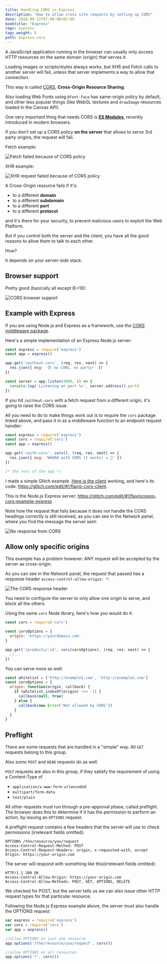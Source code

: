 ```yaml
---
title: Handling CORS in Express
description: "How to allow cross site requests by setting up CORS"
date: 2018-09-22T07:00:00+02:00
booktitle: "Express"
tags: express
tags_weight: 5
path: express-cors
---
```


A JavaScript application running in the browser can usually only access HTTP resources on the same domain (origin) that serves it.

Loading images or scripts/styles always works, but XHR and Fetch calls to another server will fail, unless that server implements a way to allow that connection.

This way is called [CORS](/cors/), **Cross-Origin Resource Sharing**.

Also loading Web Fonts using `@font-face` has same-origin policy by default, and other less popular things (like WebGL textures and `drawImage` resources loaded in the Canvas API).

One very important thing that needs CORS is [**ES Modules**](/es-modules/), recently introduced in modern browsers.

If you don't set up a CORS policy **on the server** that allows to serve 3rd party origins, the request will fail.

Fetch example:

![Fetch failed because of CORS policy](fetch-failed-cors.png)

XHR example:

![XHR request failed because of CORS policy](xhr-failed-cors.png)

A Cross-Origin resource fails if it's:

- to a different **domain**
- to a different **subdomain**
- to a different **port**
- to a different **protocol**

and it's there for your security, to prevent malicious users to exploit the Web Platform.

But if you control both the server and the client, you have all the good reasons to allow them to talk to each other.

How?

It depends on your server-side stack.

## Browser support

Pretty good (basically all except IE<10):

![CORS browser support](browser-support.png)

## Example with Express

If you are using Node.js and Express as a framework, use the [CORS middleware package](https://github.com/expressjs/cors).

Here's a simple implementation of an Express Node.js server:

```js
const express = require('express')
const app = express()

app.get('/without-cors', (req, res, next) => {
  res.json({ msg: '😞 no CORS, no party!' })
})

const server = app.listen(3000, () => {
  console.log('Listening on port %s', server.address().port)
})
```

If you hit `/without-cors` with a fetch request from a different origin, it's going to raise the CORS issue.

All you need to do to make things work out is to require the `cors` package linked above, and pass it in as a middleware function to an endpoint request handler:

```js
const express = require('express')
const cors = require('cors')
const app = express()

app.get('/with-cors', cors(), (req, res, next) => {
  res.json({ msg: 'WHOAH with CORS it works! 🔝 🎉' })
})

/* the rest of the app */
```

I made a simple Glitch example. [Here is the client](https://flavio-cors-client.glitch.me/) working, and here's its code: <https://glitch.com/edit/#!/flavio-cors-client>.

This is the Node.js Express server: <https://glitch.com/edit/#!/flaviocopes-cors-example-express>

Note how the request that fails because it does not handle the CORS headings correctly is still received, as you can see in the Network panel, where you find the message the server sent:

![No response from CORS](no-cors-response.png)

## Allow only specific origins

This example has a problem however: ANY request will be accepted by the server as cross-origin.

As you can see in the Network panel, the request that passed has a response header `access-control-allow-origin: *`:

![The CORS response header](response-header.png)

You need to configure the server to only allow one origin to serve, and block all the others.

Using the same `cors` Node library, here's how you would do it:

```js
const cors = require('cors')

const corsOptions = {
  origin: 'https://yourdomain.com'
}

app.get('/products/:id', cors(corsOptions), (req, res, next) => {
  //...
})
```

You can serve more as well:

```js
const whitelist = ['http://example1.com', 'http://example2.com']
const corsOptions = {
  origin: function(origin, callback) {
    if (whitelist.indexOf(origin) !== -1) {
      callback(null, true)
    } else {
      callback(new Error('Not allowed by CORS'))
    }
  }
}
```

## Preflight

There are some requests that are handled in a "simple" way. All `GET` requests belong to this group.

Also _some_ `POST` and `HEAD` requests do as well.

`POST` requests are also in this group, if they satisfy the requirement of using a Content-Type of

- `application/x-www-form-urlencoded`
- `multipart/form-data`
- `text/plain`

All other requests must run through a pre-approval phase, called preflight. The browser does this to determine if it has the permission to perform an action, by issuing an `OPTIONS` request.

A preflight request contains a few headers that the server will use to check permissions (irrelevant fields omitted):

```
OPTIONS /the/resource/you/request
Access-Control-Request-Method: POST
Access-Control-Request-Headers: origin, x-requested-with, accept
Origin: https://your-origin.com
```

The server will respond with something like this(irrelevant fields omitted):

```
HTTP/1.1 200 OK
Access-Control-Allow-Origin: https://your-origin.com
Access-Control-Allow-Methods: POST, GET, OPTIONS, DELETE
```

We checked for POST, but the server tells us we can also issue other HTTP request types for that particular resource.

Following the Node.js Express example above, the server must also handle the OPTIONS request:

```js
var express = require('express')
var cors = require('cors')
var app = express()

//allow OPTIONS on just one resource
app.options('/the/resource/you/request', cors())

//allow OPTIONS on all resources
app.options('*', cors())
```

